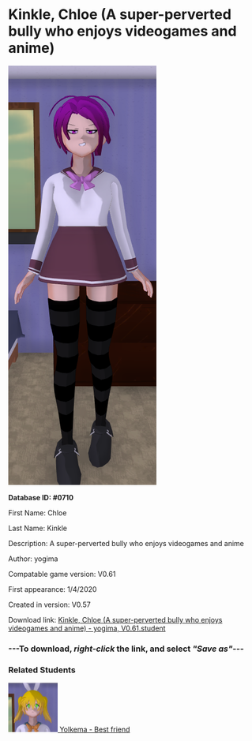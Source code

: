 # Kinkle, Chloe (A super-perverted bully who enjoys videogames and anime)

<img src="../../Files/Images/Kinkle, Chloe (A super-perverted bully who enjoys videogames and anime).png" title="Kinkle, Chloe (A super-perverted bully who enjoys videogames and anime) - yogima, V0.61">

**Database ID: #0710**

First Name: Chloe

Last Name: Kinkle

Description: A super-perverted bully who enjoys videogames and anime

Author: yogima

Compatable game version: V0.61

First appearance: 1/4/2020

Created in version: V0.57

Download link: <a href="https://raw.githubusercontent.com/Arbiter1223/Daigaku-Gurashi-Custom-Students/master/Files/Student%20Files/Kinkle%2C%20Chloe%20(A%20super-perverted%20bully%20who%20enjoys%20videogames%20and%20anime)%20-%20yogima%2C%20V0.61.student">Kinkle, Chloe (A super-perverted bully who enjoys videogames and anime) - yogima, V0.61.student</a>

### ---**To download, _right-click_ the link, and select _"Save as"_**---

### Related Students

<a href="Omuretsu, Yolkema (A bright and cheerful dandere girl).md"><img src="../../Files/Thumbs/Omuretsu, Yolkema (A bright and cheerful dandere girl).png" height="100" width="100" title="Omuretsu, Yolkema (A bright and cheerful dandere girl) - yogima, V0.61"></a><a href="Omuretsu, Yolkema (A bright and cheerful dandere girl).md"> Yolkema - Best friend</a>

